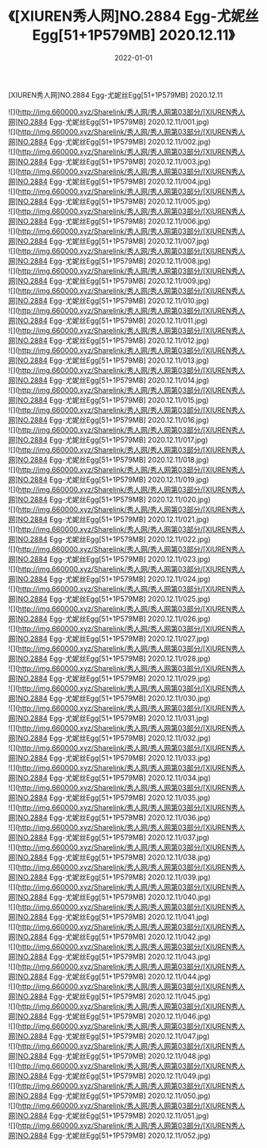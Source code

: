 ﻿---
layout: post
title:  《[XIUREN秀人网]NO.2884 Egg-尤妮丝Egg[51+1P579MB] 2020.12.11》
date:   2022-01-01
img: http://img.660000.xyz/Sharelink/秀人网/秀人网第03部分/[XIUREN秀人网]NO.2884 Egg-尤妮丝Egg[51+1P579MB] 2020.12.11/000.jpg
categories: [美女, 清纯, 唯美]
---

[XIUREN秀人网]NO.2884 Egg-尤妮丝Egg[51+1P579MB] 2020.12.11

 ![](http://img.660000.xyz/Sharelink/秀人网/秀人网第03部分/[XIUREN秀人网]NO.2884 Egg-尤妮丝Egg[51+1P579MB] 2020.12.11/001.jpg) <br>![](http://img.660000.xyz/Sharelink/秀人网/秀人网第03部分/[XIUREN秀人网]NO.2884 Egg-尤妮丝Egg[51+1P579MB] 2020.12.11/002.jpg) <br>![](http://img.660000.xyz/Sharelink/秀人网/秀人网第03部分/[XIUREN秀人网]NO.2884 Egg-尤妮丝Egg[51+1P579MB] 2020.12.11/003.jpg) <br>![](http://img.660000.xyz/Sharelink/秀人网/秀人网第03部分/[XIUREN秀人网]NO.2884 Egg-尤妮丝Egg[51+1P579MB] 2020.12.11/004.jpg) <br>![](http://img.660000.xyz/Sharelink/秀人网/秀人网第03部分/[XIUREN秀人网]NO.2884 Egg-尤妮丝Egg[51+1P579MB] 2020.12.11/005.jpg) <br>![](http://img.660000.xyz/Sharelink/秀人网/秀人网第03部分/[XIUREN秀人网]NO.2884 Egg-尤妮丝Egg[51+1P579MB] 2020.12.11/006.jpg) <br>![](http://img.660000.xyz/Sharelink/秀人网/秀人网第03部分/[XIUREN秀人网]NO.2884 Egg-尤妮丝Egg[51+1P579MB] 2020.12.11/007.jpg) <br>![](http://img.660000.xyz/Sharelink/秀人网/秀人网第03部分/[XIUREN秀人网]NO.2884 Egg-尤妮丝Egg[51+1P579MB] 2020.12.11/008.jpg) <br>![](http://img.660000.xyz/Sharelink/秀人网/秀人网第03部分/[XIUREN秀人网]NO.2884 Egg-尤妮丝Egg[51+1P579MB] 2020.12.11/009.jpg) <br>![](http://img.660000.xyz/Sharelink/秀人网/秀人网第03部分/[XIUREN秀人网]NO.2884 Egg-尤妮丝Egg[51+1P579MB] 2020.12.11/010.jpg) <br>![](http://img.660000.xyz/Sharelink/秀人网/秀人网第03部分/[XIUREN秀人网]NO.2884 Egg-尤妮丝Egg[51+1P579MB] 2020.12.11/011.jpg) <br>![](http://img.660000.xyz/Sharelink/秀人网/秀人网第03部分/[XIUREN秀人网]NO.2884 Egg-尤妮丝Egg[51+1P579MB] 2020.12.11/012.jpg) <br>![](http://img.660000.xyz/Sharelink/秀人网/秀人网第03部分/[XIUREN秀人网]NO.2884 Egg-尤妮丝Egg[51+1P579MB] 2020.12.11/013.jpg) <br>![](http://img.660000.xyz/Sharelink/秀人网/秀人网第03部分/[XIUREN秀人网]NO.2884 Egg-尤妮丝Egg[51+1P579MB] 2020.12.11/014.jpg) <br>![](http://img.660000.xyz/Sharelink/秀人网/秀人网第03部分/[XIUREN秀人网]NO.2884 Egg-尤妮丝Egg[51+1P579MB] 2020.12.11/015.jpg) <br>![](http://img.660000.xyz/Sharelink/秀人网/秀人网第03部分/[XIUREN秀人网]NO.2884 Egg-尤妮丝Egg[51+1P579MB] 2020.12.11/016.jpg) <br>![](http://img.660000.xyz/Sharelink/秀人网/秀人网第03部分/[XIUREN秀人网]NO.2884 Egg-尤妮丝Egg[51+1P579MB] 2020.12.11/017.jpg) <br>![](http://img.660000.xyz/Sharelink/秀人网/秀人网第03部分/[XIUREN秀人网]NO.2884 Egg-尤妮丝Egg[51+1P579MB] 2020.12.11/018.jpg) <br>![](http://img.660000.xyz/Sharelink/秀人网/秀人网第03部分/[XIUREN秀人网]NO.2884 Egg-尤妮丝Egg[51+1P579MB] 2020.12.11/019.jpg) <br>![](http://img.660000.xyz/Sharelink/秀人网/秀人网第03部分/[XIUREN秀人网]NO.2884 Egg-尤妮丝Egg[51+1P579MB] 2020.12.11/020.jpg) <br>![](http://img.660000.xyz/Sharelink/秀人网/秀人网第03部分/[XIUREN秀人网]NO.2884 Egg-尤妮丝Egg[51+1P579MB] 2020.12.11/021.jpg) <br>![](http://img.660000.xyz/Sharelink/秀人网/秀人网第03部分/[XIUREN秀人网]NO.2884 Egg-尤妮丝Egg[51+1P579MB] 2020.12.11/022.jpg) <br>![](http://img.660000.xyz/Sharelink/秀人网/秀人网第03部分/[XIUREN秀人网]NO.2884 Egg-尤妮丝Egg[51+1P579MB] 2020.12.11/023.jpg) <br>![](http://img.660000.xyz/Sharelink/秀人网/秀人网第03部分/[XIUREN秀人网]NO.2884 Egg-尤妮丝Egg[51+1P579MB] 2020.12.11/024.jpg) <br>![](http://img.660000.xyz/Sharelink/秀人网/秀人网第03部分/[XIUREN秀人网]NO.2884 Egg-尤妮丝Egg[51+1P579MB] 2020.12.11/025.jpg) <br>![](http://img.660000.xyz/Sharelink/秀人网/秀人网第03部分/[XIUREN秀人网]NO.2884 Egg-尤妮丝Egg[51+1P579MB] 2020.12.11/026.jpg) <br>![](http://img.660000.xyz/Sharelink/秀人网/秀人网第03部分/[XIUREN秀人网]NO.2884 Egg-尤妮丝Egg[51+1P579MB] 2020.12.11/027.jpg) <br>![](http://img.660000.xyz/Sharelink/秀人网/秀人网第03部分/[XIUREN秀人网]NO.2884 Egg-尤妮丝Egg[51+1P579MB] 2020.12.11/028.jpg) <br>![](http://img.660000.xyz/Sharelink/秀人网/秀人网第03部分/[XIUREN秀人网]NO.2884 Egg-尤妮丝Egg[51+1P579MB] 2020.12.11/029.jpg) <br>![](http://img.660000.xyz/Sharelink/秀人网/秀人网第03部分/[XIUREN秀人网]NO.2884 Egg-尤妮丝Egg[51+1P579MB] 2020.12.11/030.jpg) <br>![](http://img.660000.xyz/Sharelink/秀人网/秀人网第03部分/[XIUREN秀人网]NO.2884 Egg-尤妮丝Egg[51+1P579MB] 2020.12.11/031.jpg) <br>![](http://img.660000.xyz/Sharelink/秀人网/秀人网第03部分/[XIUREN秀人网]NO.2884 Egg-尤妮丝Egg[51+1P579MB] 2020.12.11/032.jpg) <br>![](http://img.660000.xyz/Sharelink/秀人网/秀人网第03部分/[XIUREN秀人网]NO.2884 Egg-尤妮丝Egg[51+1P579MB] 2020.12.11/033.jpg) <br>![](http://img.660000.xyz/Sharelink/秀人网/秀人网第03部分/[XIUREN秀人网]NO.2884 Egg-尤妮丝Egg[51+1P579MB] 2020.12.11/034.jpg) <br>![](http://img.660000.xyz/Sharelink/秀人网/秀人网第03部分/[XIUREN秀人网]NO.2884 Egg-尤妮丝Egg[51+1P579MB] 2020.12.11/035.jpg) <br>![](http://img.660000.xyz/Sharelink/秀人网/秀人网第03部分/[XIUREN秀人网]NO.2884 Egg-尤妮丝Egg[51+1P579MB] 2020.12.11/036.jpg) <br>![](http://img.660000.xyz/Sharelink/秀人网/秀人网第03部分/[XIUREN秀人网]NO.2884 Egg-尤妮丝Egg[51+1P579MB] 2020.12.11/037.jpg) <br>![](http://img.660000.xyz/Sharelink/秀人网/秀人网第03部分/[XIUREN秀人网]NO.2884 Egg-尤妮丝Egg[51+1P579MB] 2020.12.11/038.jpg) <br>![](http://img.660000.xyz/Sharelink/秀人网/秀人网第03部分/[XIUREN秀人网]NO.2884 Egg-尤妮丝Egg[51+1P579MB] 2020.12.11/039.jpg) <br>![](http://img.660000.xyz/Sharelink/秀人网/秀人网第03部分/[XIUREN秀人网]NO.2884 Egg-尤妮丝Egg[51+1P579MB] 2020.12.11/040.jpg) <br>![](http://img.660000.xyz/Sharelink/秀人网/秀人网第03部分/[XIUREN秀人网]NO.2884 Egg-尤妮丝Egg[51+1P579MB] 2020.12.11/041.jpg) <br>![](http://img.660000.xyz/Sharelink/秀人网/秀人网第03部分/[XIUREN秀人网]NO.2884 Egg-尤妮丝Egg[51+1P579MB] 2020.12.11/042.jpg) <br>![](http://img.660000.xyz/Sharelink/秀人网/秀人网第03部分/[XIUREN秀人网]NO.2884 Egg-尤妮丝Egg[51+1P579MB] 2020.12.11/043.jpg) <br>![](http://img.660000.xyz/Sharelink/秀人网/秀人网第03部分/[XIUREN秀人网]NO.2884 Egg-尤妮丝Egg[51+1P579MB] 2020.12.11/044.jpg) <br>![](http://img.660000.xyz/Sharelink/秀人网/秀人网第03部分/[XIUREN秀人网]NO.2884 Egg-尤妮丝Egg[51+1P579MB] 2020.12.11/045.jpg) <br>![](http://img.660000.xyz/Sharelink/秀人网/秀人网第03部分/[XIUREN秀人网]NO.2884 Egg-尤妮丝Egg[51+1P579MB] 2020.12.11/046.jpg) <br>![](http://img.660000.xyz/Sharelink/秀人网/秀人网第03部分/[XIUREN秀人网]NO.2884 Egg-尤妮丝Egg[51+1P579MB] 2020.12.11/047.jpg) <br>![](http://img.660000.xyz/Sharelink/秀人网/秀人网第03部分/[XIUREN秀人网]NO.2884 Egg-尤妮丝Egg[51+1P579MB] 2020.12.11/048.jpg) <br>![](http://img.660000.xyz/Sharelink/秀人网/秀人网第03部分/[XIUREN秀人网]NO.2884 Egg-尤妮丝Egg[51+1P579MB] 2020.12.11/049.jpg) <br>![](http://img.660000.xyz/Sharelink/秀人网/秀人网第03部分/[XIUREN秀人网]NO.2884 Egg-尤妮丝Egg[51+1P579MB] 2020.12.11/050.jpg) <br>![](http://img.660000.xyz/Sharelink/秀人网/秀人网第03部分/[XIUREN秀人网]NO.2884 Egg-尤妮丝Egg[51+1P579MB] 2020.12.11/051.jpg) <br>![](http://img.660000.xyz/Sharelink/秀人网/秀人网第03部分/[XIUREN秀人网]NO.2884 Egg-尤妮丝Egg[51+1P579MB] 2020.12.11/052.jpg) <br>